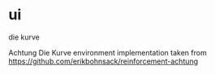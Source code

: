 # ui
die kurve

Achtung Die Kurve environment implementation taken from https://github.com/erikbohnsack/reinforcement-achtung
